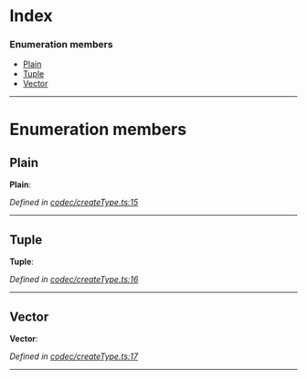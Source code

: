 

# Index

### Enumeration members

* [Plain](_codec_createtype_.typedefinfo.md#plain)
* [Tuple](_codec_createtype_.typedefinfo.md#tuple)
* [Vector](_codec_createtype_.typedefinfo.md#vector)

---

# Enumeration members

<a id="plain"></a>

##  Plain

**Plain**: 

*Defined in [codec/createType.ts:15](https://github.com/polkadot-js/api/blob/b05429e/packages/types/src/codec/createType.ts#L15)*

___
<a id="tuple"></a>

##  Tuple

**Tuple**: 

*Defined in [codec/createType.ts:16](https://github.com/polkadot-js/api/blob/b05429e/packages/types/src/codec/createType.ts#L16)*

___
<a id="vector"></a>

##  Vector

**Vector**: 

*Defined in [codec/createType.ts:17](https://github.com/polkadot-js/api/blob/b05429e/packages/types/src/codec/createType.ts#L17)*

___


